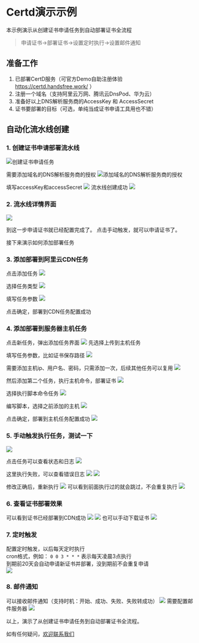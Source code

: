 # Certd演示示例

本示例演示从创建证书申请任务到自动部署证书全流程

> 申请证书->部署证书->设置定时执行->设置邮件通知

## 准备工作
1. 已部署CertD服务（可官方Demo自助注册体验 https://certd.handsfree.work/ ）
2. 注册一个域名（支持阿里云万网、腾讯云DnsPod、华为云）
3. 准备好以上DNS解析服务商的AccessKey 和 AccessSecret
4. 证书要部署的目标（可选，单纯当成证书申请工具用也不错）

## 自动化流水线创建

### 1. 创建证书申请部署流水线
![创建证书申请任务](packages/ui/certd-client/public/static/doc/images/1-add.png)

需要添加域名的DNS解析服务商的授权
![添加域名的DNS解析服务商的授权](packages/ui/certd-client/public/static/doc/images/2-access-provider.png)

填写accessKey和accessSecret
![](packages/ui/certd-client/public/static/doc/images/3-add-access.png)
流水线创建成功
![](packages/ui/certd-client/public/static/doc/images/4-add-success.png)

### 2. 流水线详情界面

![](packages/ui/certd-client/public/static/doc/images/5-view.png)

到这一步申请证书就已经配置完成了。 
点击手动触发，就可以申请证书了。

接下来演示如何添加部署任务

### 3. 添加部署到阿里云CDN任务
点击添加任务
![](packages/ui/certd-client/public/static/doc/images/6-1-add-task.png)

选择任务类型
![](packages/ui/certd-client/public/static/doc/images/6-2-add-task.png)

填写任务参数
![](packages/ui/certd-client/public/static/doc/images/6-3-add-task.png)

点击确定，部署到CDN任务配置成功

### 4. 添加部署到服务器主机任务
点击新任务，弹出添加任务界面
![](packages/ui/certd-client/public/static/doc/images/7-1-add-host-task.png)
先选择上传到主机任务

填写任务参数，比如证书保存路径
![](packages/ui/certd-client/public/static/doc/images/7-2-add-host-task.png)

需要添加主机ip、用户名、密码，只需添加一次，后续其他任务可以复用
![](packages/ui/certd-client/public/static/doc/images/7-3-add-host-task.png)

然后添加第二个任务，执行主机命令，部署证书
![](packages/ui/certd-client/public/static/doc/images/8-1-add-host-task.png)

选择执行脚本命令任务
![](packages/ui/certd-client/public/static/doc/images/8-2-add-host-task.png)

编写脚本，选择之前添加的主机
![](packages/ui/certd-client/public/static/doc/images/8-4-add-host-task.png)

点击确定，部署到主机任务配置成功
![](packages/ui/certd-client/public/static/doc/images/8-5-add-host-task.png)

### 5. 手动触发执行任务，测试一下
![](packages/ui/certd-client/public/static/doc/images/9-start.png)

点击任务可以查看状态和日志
![](packages/ui/certd-client/public/static/doc/images/10-1-log.png)

这里执行失败，可以查看错误日志
![](packages/ui/certd-client/public/static/doc/images/11-1-error.png)
![](packages/ui/certd-client/public/static/doc/images/11-2-error.png)

修改正确后，重新执行
![](packages/ui/certd-client/public/static/doc/images/12-1-log-success.png)
可以看到前面执行过的就会跳过，不会重复执行
![](packages/ui/certd-client/public/static/doc/images/12-2-skip-log.png)

### 6. 查看证书部署效果
可以看到证书已经部署到CDN成功
![](packages/ui/certd-client/public/static/doc/images/13-1-result.png)
![](packages/ui/certd-client/public/static/doc/images/13-2-result.png)
也可以手动下载证书
![](packages/ui/certd-client/public/static/doc/images/13-3-download.png)

### 7. 定时触发
配置定时触发，以后每天定时执行    
cron格式，例如： `0 0 3 * * *` 表示每天凌晨3点执行     
到期前20天会自动申请新证书并部署，没到期前不会重复申请    
![](packages/ui/certd-client/public/static/doc/images/14-timer.png)

### 8. 邮件通知
可以接收邮件通知（支持时机：开始、成功、失败、失败转成功）
![](packages/ui/certd-client/public/static/doc/images/15-1-email.png)
需要配置邮件服务器
![](packages/ui/certd-client/public/static/doc/images/15-2-email.png)




以上，演示了从创建证书申请任务到自动部署证书全流程。   

如有任何疑问，[欢迎联系我们](https://certd.docmirror.cn/guide/contact/)

